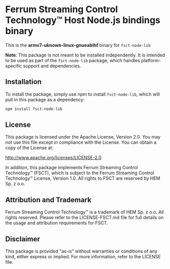 # Ferrum Streaming Control Technology™ Host Node.js bindings binary

This is the **armv7-uknown-linux-gnueabihf** binary for `fsct-node-lib`

**Note**: This package is not meant to be installed independently. It is intended to be used as part of the
`fsct-node-lib` package, which handles platform-specific support and dependencies.

## Installation

To install the package, simply use npm to install `fsct-node-lib`, which will pull in this package as a dependency:

```bash
npm install fsct-node-lib
```

## License

This package is licensed under the Apache License, Version 2.0. You may not use this file except in compliance with the
License. You can obtain a copy of the License at:

http://www.apache.org/licenses/LICENSE-2.0

In addition, this package implements Ferrum Streaming Control Technology™ (FSCT), which is subject to the Ferrum
Streaming Control Technology™ License, Version 1.0. All rights to FSCT are reserved by HEM Sp. z o.o.

## Attribution and Trademark

Ferrum Streaming Control Technology™ is a trademark of HEM Sp. z o.o. All rights reserved. Please refer to the
LICENSE-FSCT.md file for full details on the usage and attribution requirements for FSCT.

## Disclaimer

This package is provided "as-is" without warranties or conditions of any kind, either express or implied. For more
information, refer to the LICENSE file.